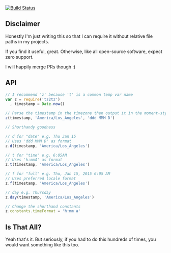 [![Build Status](https://travis-ci.org/ben-ng/tz2tz.svg?branch=master)](https://travis-ci.org/ben-ng/tz2tz)

## Disclaimer

Honestly I'm just writing this so that I can require it without relative file paths in my projects.

If you find it useful, great. Otherwise, like all open-source software, expect zero support.

I will happily merge PRs though :)

## API

```js
// I recommend 'z' because 't' is a common temp var name
var z = require('tz2tz')
  , timestamp = Date.now()

// Parse the timestamp in the timezone then output it in the moment-style format specified
z(timestamp, 'America/Los_Angeles', 'ddd MMM D')

// Shorthandy goodness

// d for "date" e.g. Thu Jan 15
// Uses 'ddd MMM D' as format
z.d(timestamp, 'America/Los_Angeles')

// t for "time" e.g. 6:05AM
// Uses 'h:mmA' as format
z.t(timestamp, 'America/Los_Angeles')

// f for "full" e.g. Thu, Jan 15, 2015 6:05 AM
// Uses preferred locale format
z.f(timestamp, 'America/Los_Angeles')

// day e.g. Thursday
z.day(timestamp, 'America/Los_Angeles')

// Change the shorthand constants
z.constants.timeFormat = 'h:mm a'
```

## Is That All?

Yeah that's it. But seriously, if you had to do this hundreds of times, you would want something like this too.

